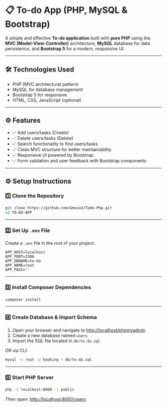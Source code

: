 # 📋 To-do App (PHP, MySQL & Bootstrap)

A simple and effective **To-do application** built with **pure PHP** using the **MVC (Model-View-Controller)** architecture, **MySQL** database for data persistence, and **Bootstrap 5** for a modern, responsive UI.

---

## 🛠️ Technologies Used

- PHP (MVC architectural pattern)
- MySQL for database management
- Bootstrap 5 for responsive
- HTML, CSS, JavaScript (optional)

---

## ⚙️ Features

- ✅ Add users/tasks (Create)
- ✅ Delete users/tasks (Delete)
- ✅ Search functionality to find users/tasks
- ✅ Clean MVC structure for better maintainability
- ✅ Responsive UI powered by Bootstrap
- ✅ Form validation and user feedback with Bootstrap components

---

## ⚙️ Setup Instructions

### 1️⃣ Clone the Repository

```bash
git clone https://github.com/Gmuza3/Todo-Php.git
cd TO-DO-APP
```

---

### 2️⃣ Set Up `.env` File

Create a `.env` file in the root of your project:

```
APP_HOST=localhost
APP_PORT=3306
APP_DBNAME=to-do
APP_NAME=root
APP_PASS=''

```

---

### 3️⃣ Install Composer Dependencies

```bash
composer install
```

---

### 4️⃣ Create Database & Import Schema

1. Open your browser and navigate to [http://localhost/phpmyadmin](http://localhost/phpmyadmin)
2. Create a new database named `users`
3. Import the SQL file located in `db/to-do.sql`

OR via CLI:

```bash
mysql -u root -p booking < db/to-do.sql
```

---

### 5️⃣ Start PHP Server

```bash
php -S localhost:8000 -t public
```

Then open: [http://localhost:8000/users](http://localhost:8000/users)
